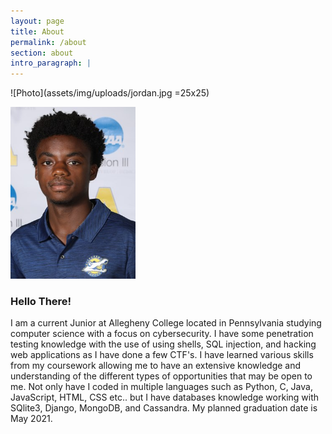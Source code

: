 ```yaml
---
layout: page
title: About
permalink: /about
section: about
intro_paragraph: |
---
```


![Photo](assets/img/uploads/jordan.jpg =25x25)

<img src="assets/img/uploads/jordan.jpg" alt="jordan" width="200"/>

### Hello There!

I am a current Junior at Allegheny College located in Pennsylvania studying computer science with a focus on cybersecurity. I have some penetration testing knowledge with the use of using shells, SQL injection, and hacking web applications as I have done a few CTF's. I have learned various skills from my coursework allowing me to have an extensive knowledge and understanding of the different types of opportunities that may be open to me. Not only have I coded in multiple languages such as Python, C, Java, JavaScript, HTML, CSS etc.. but I have databases knowledge working with SQlite3, Django, MongoDB, and Cassandra. My planned graduation date is May 2021.   
